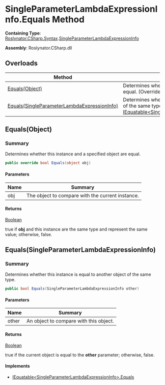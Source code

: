 # SingleParameterLambdaExpressionInfo\.Equals Method

**Containing Type**: [Roslynator.CSharp.Syntax](../../README.md)\.[SingleParameterLambdaExpressionInfo](../README.md)

**Assembly**: Roslynator\.CSharp\.dll

## Overloads

| Method | Summary |
| ------ | ------- |
| [Equals(Object)](#Roslynator_CSharp_Syntax_SingleParameterLambdaExpressionInfo_Equals_System_Object_) | Determines whether this instance and a specified object are equal\. \(Overrides [ValueType.Equals](https://docs.microsoft.com/en-us/dotnet/api/system.valuetype.equals)\) |
| [Equals(SingleParameterLambdaExpressionInfo)](#Roslynator_CSharp_Syntax_SingleParameterLambdaExpressionInfo_Equals_Roslynator_CSharp_Syntax_SingleParameterLambdaExpressionInfo_) | Determines whether this instance is equal to another object of the same type\. \(Implements [IEquatable\<SingleParameterLambdaExpressionInfo>.Equals](https://docs.microsoft.com/en-us/dotnet/api/system.iequatable-1.equals)\) |

## Equals\(Object\)<a name="Roslynator_CSharp_Syntax_SingleParameterLambdaExpressionInfo_Equals_System_Object_"></a>

### Summary

Determines whether this instance and a specified object are equal\.

```csharp
public override bool Equals(object obj)
```

#### Parameters

| Name | Summary |
| ---- | ------- |
| obj | The object to compare with the current instance\.  |

#### Returns

[Boolean](https://docs.microsoft.com/en-us/dotnet/api/system.boolean)

true if **obj** and this instance are the same type and represent the same value; otherwise, false\. 

## Equals\(SingleParameterLambdaExpressionInfo\)<a name="Roslynator_CSharp_Syntax_SingleParameterLambdaExpressionInfo_Equals_Roslynator_CSharp_Syntax_SingleParameterLambdaExpressionInfo_"></a>

### Summary

Determines whether this instance is equal to another object of the same type\.

```csharp
public bool Equals(SingleParameterLambdaExpressionInfo other)
```

#### Parameters

| Name | Summary |
| ---- | ------- |
| other | An object to compare with this object\. |

#### Returns

[Boolean](https://docs.microsoft.com/en-us/dotnet/api/system.boolean)

true if the current object is equal to the **other** parameter; otherwise, false\.

#### Implements

* [IEquatable\<SingleParameterLambdaExpressionInfo>.Equals](https://docs.microsoft.com/en-us/dotnet/api/system.iequatable-1.equals)
